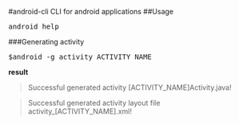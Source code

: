 #android-cli
CLI for android applications
##Usage
<pre>
android help
</pre>

###Generating activity
<pre>
$android -g activity ACTIVITY_NAME
</pre>
**result**

>Successful generated activity [ACTIVITY_NAME]Activity.java!

>Successful generated activity layout file activity_[ACTIVITY_NAME].xml!

